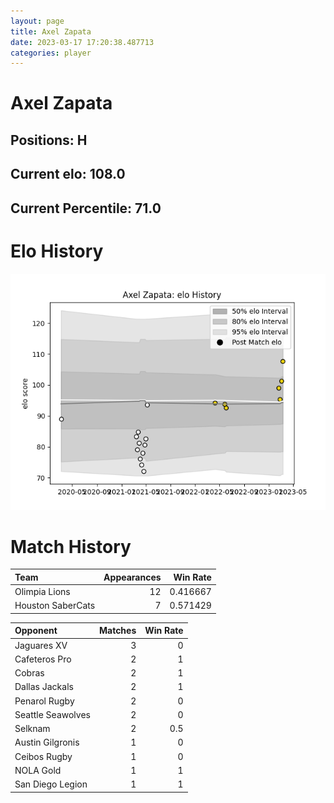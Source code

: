 ```yaml
---  
layout: page  
title: Axel Zapata  
date: 2023-03-17 17:20:38.487713  
categories: player  
---
```

# Axel Zapata

## Positions: H

## Current elo: 108.0

## Current Percentile: 71.0

# Elo History


![elo history](history_AxelZapata.png)
# Match History


| Team              |   Appearances |   Win Rate |
|:------------------|--------------:|-----------:|
| Olimpia Lions     |            12 |   0.416667 |
| Houston SaberCats |             7 |   0.571429 |

| Opponent          |   Matches |   Win Rate |
|:------------------|----------:|-----------:|
| Jaguares XV       |         3 |        0   |
| Cafeteros Pro     |         2 |        1   |
| Cobras            |         2 |        1   |
| Dallas Jackals    |         2 |        1   |
| Penarol Rugby     |         2 |        0   |
| Seattle Seawolves |         2 |        0   |
| Selknam           |         2 |        0.5 |
| Austin Gilgronis  |         1 |        0   |
| Ceibos Rugby      |         1 |        0   |
| NOLA Gold         |         1 |        1   |
| San Diego Legion  |         1 |        1   |